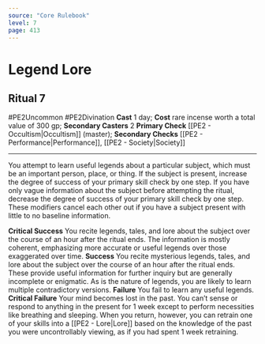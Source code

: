 ```yaml
---
source: "Core Rulebook"
level: 7
page: 413
---
```


# Legend Lore
## Ritual 7
#PE2Uncommon #PE2Divination 
**Cast** 1 day; **Cost** rare incense worth a total value of 300 gp; **Secondary Casters** 2
**Primary Check** [[PE2 - Occultism|Occultism]] (master); **Secondary Checks** [[PE2 - Performance|Performance]], [[PE2 - Society|Society]]

-----
You attempt to learn useful legends about a particular subject, which must be an important person, place, or thing. If the subject is present, increase the degree of success of your primary skill check by one step. If you have only vague information about the subject before attempting the ritual, decrease the degree of success of your primary skill check by one step. These modifiers cancel each other out if you have a subject present with little to no baseline information.

**Critical Success** You recite legends, tales, and lore about the subject over the course of an hour after the ritual ends. The information is mostly coherent, emphasizing more accurate or useful legends over those exaggerated over time.
**Success** You recite mysterious legends, tales, and lore about the subject over the course of an hour after the ritual ends. These provide useful information for further inquiry but are generally incomplete or enigmatic. As is the nature of legends, you are likely to learn multiple contradictory versions.
**Failure** You fail to learn any useful legends.  
**Critical Failure** Your mind becomes lost in the past. You can’t sense or respond to anything in the present for 1 week except to perform necessities like breathing and sleeping. When you return, however, you can retrain one of your skills into a [[PE2 - Lore|Lore]] based on the knowledge of the past you were uncontrollably viewing, as if you had spent 1 week retraining.